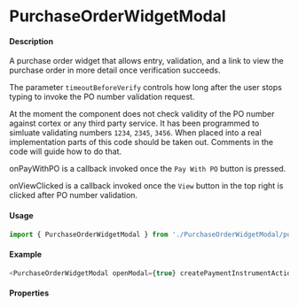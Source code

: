 # PurchaseOrderWidgetModal

#### Description

A purchase order widget that allows entry, validation, and a link to view the purchase order in more detail once verification succeeds.

The parameter `timeoutBeforeVerify` controls how long after the user stops typing to invoke the PO number validation request.

At the moment the component does not check validity of the PO number against cortex or any third party service.  It has been programmed to simluate validating numbers `1234`, `2345`, `3456`.  When placed into a real implementation parts of this code should be taken out.  Comments in the code will guide how to do that.

onPayWithPO is a callback invoked once the `Pay With PO` button is pressed.

onViewClicked is a callback invoked once the `View` button in the top right is clicked after PO number validation.


#### Usage

```js
import { PurchaseOrderWidgetModal } from './PurchaseOrderWidgetModal/purchase.order.widget.modal';
```

#### Example

```js
<PurchaseOrderWidgetModal openModal={true} createPaymentInstrumentActionUri={"/dummy/payment/action/uri"} handleCloseModal={()=>{})} />
```

#### Properties

<!-- PROPS -->
